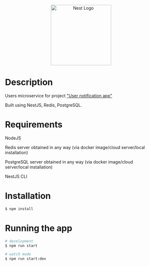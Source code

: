 <p align="center">
  <a href="http://nestjs.com/" target="blank"><img src="https://nestjs.com/img/logo-small.svg" width="200" alt="Nest Logo" /></a>
</p>

# Description

Users microservice for project ["User notification app"](https://github.com/PoritskiyW/user-notification-app)

Built using NestJS, Redis, PostgreSQL.

# Requirements

NodeJS

Redis server obtained in any way (via docker image/cloud server/local installation)

PostgreSQL server obtained in any way (via docker image/cloud server/local installation)

NestJS CLI

# Installation

```bash
$ npm install
```

# Running the app

```bash
# development
$ npm run start

# watch mode
$ npm run start:dev
```
